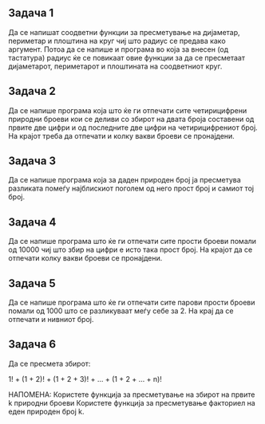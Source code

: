 ## Задача 1
Да се напишат соодветни функции за пресметување на дијаметар, периметар и плоштина на круг чиј што радиус се предава како аргумент. Потоа 
да се напише и програма во која за внесен (од тастатура) радиус ќе се повикаат овие функции за да се пресметаат дијаметарот, периметарот и плоштината на соодветниот круг.


## Задача 2
Да се напише програма која што ќе ги отпечати сите четирицифрени природни броеви кои се деливи со збирот на двата броја составени од првите две цифри и од последните две цифри на четирицифрениот број. 
На крајот треба да отпечати и колку вакви броеви се пронајдени.


## Задача 3
Да се напише програма која за даден природен број ја пресметува разликата помеѓу најблискиот поголем од него прост број и самиот тој број.


## Задача 4
Да се напише програма што ќе ги отпечати сите прости броеви помали од 10000 чиј што збир на цифри е исто така прост број. 
На крајот да се отпечати колку вакви броеви се пронајдени.


## Задача 5
Да се напише програма што ќе ги отпечати сите парови прости броеви помали од 1000 што се разликуваат меѓу себе за 2. На крај да се отпечати и нивниот број.


## Задача 6
Да се пресмета збирот:

1! + (1 + 2)! + (1 + 2 + 3)! + …​ + (1 + 2 + …​ + n)!

НАПОМЕНА: Користете функција за пресметување на збирот на првите k природни броеви Користете функција за пресметување факториел на еден природен број k.
